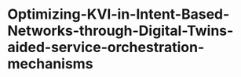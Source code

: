 # Optimizing-KVI-in-Intent-Based-Networks-through-Digital-Twins-aided-service-orchestration-mechanisms